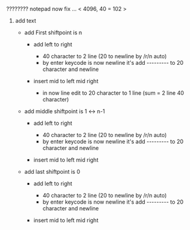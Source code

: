 ???????? notepad
 now fix ... 
	< 4096, 40 =  102 >
1. add text
	- add First shiftpoint is n 
		- add left to right 
			- 40 character to 2 line (20 to newline by /r/n auto)
			- by enter keycode is now newline it's add --------- to 20 character and newline
		
		- insert mid  to left mid right
			- in now line edit to 20 character to 1 line (sum = 2 line 40 character)


	- add middle shiftpoint is  1 <-> n-1
		- add left to right 
			- 40 character to 2 line (20 to newline by /r/n auto)
			- by enter keycode is now newline it's add --------- to 20 character and newline
		
		- insert mid  to left mid right


	- add last shiftpoint  is 0
		- add left to right 
			- 40 character to 2 line (20 to newline by /r/n auto)
			- by enter keycode is now newline it's add --------- to 20 character and newline
		
		- insert mid  to left mid right
	
 
			
			

